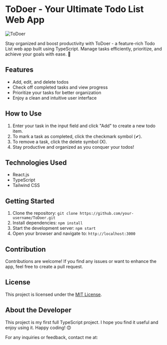 # ToDoer - Your Ultimate Todo List Web App

![ToDoer](https://user-images.githubusercontent.com/65794818/255357612-e2bca908-cc55-42bf-a646-11d12c9add28.png)

Stay organized and boost productivity with ToDoer - a feature-rich Todo List web app built using TypeScript. Manage tasks efficiently, prioritize, and achieve your goals with ease. 🚀

## Features

- Add, edit, and delete todos
- Check off completed tasks and view progress
- Prioritize your tasks for better organization
- Enjoy a clean and intuitive user interface

## How to Use

1. Enter your task in the input field and click "Add" to create a new todo item.
2. To mark a task as completed, click the checkmark symbol (✔).
3. To remove a task, click the delete symbol (X).
4. Stay productive and organized as you conquer your todos!

## Technologies Used

- React.js
- TypeScript
- Tailwind CSS

## Getting Started

1. Clone the repository: `git clone https://github.com/your-username/ToDoer.git`
2. Install dependencies: `npm install`
3. Start the development server: `npm start`
4. Open your browser and navigate to: `http://localhost:3000`

## Contribution

Contributions are welcome! If you find any issues or want to enhance the app, feel free to create a pull request.

## License

This project is licensed under the [MIT License](link-to-license).

## About the Developer

This project is my first full TypeScript project. I hope you find it useful and enjoy using it. Happy coding! 😊

For any inquiries or feedback, contact me at: 
